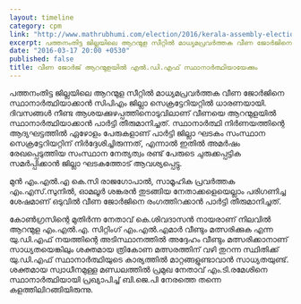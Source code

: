 ```yaml
---
layout: timeline
category: cpm
link: "http://www.mathrubhumi.com/election/2016/kerala-assembly-election/districtwise/pathanamthitta/veena-geroge-for-aranmula-malayalam-news-1.935957"
excerpt: പത്തനംതിട്ട ജില്ലയിലെ ആറന്മുള സീറ്റില്‍ മാധ്യമപ്രവര്‍ത്തക വീണ ജോര്‍ജിനെ സ്ഥാനാര്‍ത്ഥിയാക്കാന്‍ സിപിഎം ജില്ലാ സെക്രട്ടേറിയറ്റില്‍ ധാരണയായി.
date: "2016-03-17 20:00 +0530"
published: false
title: വീണ ജോര്‍ജ് ആറന്മുളയില്‍ എല്‍.ഡി.എഫ് സ്ഥാനാര്‍ത്ഥിയായേക്കും
---
```


പത്തനംതിട്ട ജില്ലയിലെ ആറന്മുള സീറ്റില്‍ മാധ്യമപ്രവര്‍ത്തക വീണ ജോര്‍ജിനെ സ്ഥാനാര്‍ത്ഥിയാക്കാന്‍ സിപിഎം ജില്ലാ സെക്രട്ടേറിയറ്റില്‍ ധാരണയായി. ദിവസങ്ങള്‍ നീണ്ട ആശയക്കുഴപ്പത്തിനൊടുവിലാണ് വീണയെ ആറന്മുളയില്‍ സ്ഥാനാര്‍ത്ഥിയാക്കാന്‍ പാര്‍ട്ടി തീരുമാനിച്ചത്. സ്ഥാനാര്‍ത്ഥി നിര്‍ണയത്തിന്റെ ആദ്യഘട്ടത്തില്‍ ഏഴോളം പേരുകളാണ് പാര്‍ട്ടി ജില്ലാ ഘടകം സംസ്ഥാന സെക്രട്ടേറിയറ്റിന് നിര്‍ദ്ദേശിച്ചിരുന്നത്, എന്നാല്‍ ഇതില്‍ അമര്‍ഷം രേഖപ്പെടുത്തിയ സംസ്ഥാന നേത്യത്വം രണ്ട് പേരുടെ ചുരുക്കപ്പട്ടിക സമര്‍പ്പിക്കാന്‍ ജില്ലാ ഘടകത്തോട് ആവശ്യപ്പെട്ടു. 

മുന്‍ എം.എല്‍.എ കെ.സി രാജഗോപാല്‍, സാമൂഹിക പ്രവര്‍ത്തക എം.എസ്.സുനില്‍,  ഓമലൂര്‍ ശങ്കരന്‍ തുടങ്ങിയ നേതാക്കളെയെല്ലാം പരിഗണിച്ച ശേഷമാണ് ഒടുവില്‍ വീണ ജോര്‍ജിനെ രംഗത്തിറക്കാന്‍ പാര്‍ട്ടി തീരുമാനിച്ചത്.  

കോണ്‍ഗ്രസിന്റെ മുതിര്‍ന്ന നേതാവ് കെ.ശിവദാസന്‍ നായരാണ് നിലവില്‍ ആറന്മുള എം.എല്‍.എ. സിറ്റിംഗ് എം.എല്‍.എമാര്‍ വീണ്ടും മത്സരിക്കുക എന്ന യു.ഡി.എഫ് നയത്തിന്റെ അടിസ്ഥാനത്തില്‍ അദ്ദേഹം വീണ്ടും മത്സരിക്കാനാണ് സാധ്യതയെങ്കിലും ശക്തമായ ത്രികോണ മത്സരത്തിന് വഴി തുറന്ന സ്ഥിതിക്ക് യു.ഡി.എഫ് സ്ഥാനാര്‍ത്ഥിയുടെ കാര്യത്തില്‍ മാറ്റങ്ങളുണ്ടാവാന്‍ സാധ്യതയുണ്ട്. ശക്തമായ സ്വാധീനമുള്ള മണ്ഡലത്തില്‍ പ്രമുഖ നേതാവ് എം.ടി.രമേശിനെ സ്ഥാനാര്‍ത്ഥിയായി പ്രഖ്യാപിച്ച് ബി.ജെ.പി നേരത്തെ തന്നെ കളത്തിലിറങ്ങിയിരുന്നു.
